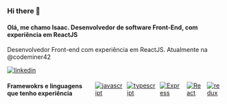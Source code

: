 ### Hi there 👋

#### Olá, me chamo Isaac. Desenvolvedor de software Front-End, com experiência em ReactJS
<p>
Desenvolvedor Front-end com experiência em ReactJS. Atualmente na @codeminer42
</p>

<div style="display: flex; align-items: center; gap: 10px;">
  <a href="https://www.linkedin.com/in/isaac-alencar/">
    <img src="https://img.shields.io/badge/LinkedIn-0077B5?style=for-the-badge&logo=linkedin&logoColor=white" alt="linkedin" />
  </a>
</div>

<div style="display: flex; align-items: center; gap: 10px;">
  <h4>Framewokrs e linguagens que tenho experiência</h4>
    <a href="https://developer.mozilla.org/pt-BR/docs/Web/JavaScript/">
    <img src="https://img.shields.io/badge/JavaScript-F7DF1E?style=for-the-badge&logo=javascript&logoColor=black" alt="javascript" />
  </a>
  <a href="https://www.typescriptlang.org/">
    <img src="https://img.shields.io/badge/TypeScript-007ACC?style=for-the-badge&logo=typescript&logoColor=white" alt="typescript" />
  </a>
  <a href="https://expressjs.com/pt-br/">
    <img src="https://img.shields.io/badge/Express.js-404D59?style=for-the-badge" alt="Express" />
  </a>
    <a href="https://pt-br.reactjs.org/">
    <img src="https://img.shields.io/badge/React-20232A?style=for-the-badge&logo=react&logoColor=61DAFB" alt="React" />
  </a>
    <a href="https://redux.js.org/">
    <img src="https://img.shields.io/badge/Redux-593D88?style=for-the-badge&logo=redux&logoColor=white" alt="redux" />
  </a>
<!--    -->
</div>

<!--
**Isaac-alencar/Isaac-alencar** is a ✨ _special_ ✨ repository because its `README.md` (this file) appears on your GitHub profile.

Here are some ideas to get you started:

- 🔭 I’m currently working on ...
- 🌱 I’m currently learning ...
- 👯 I’m looking to collaborate on ...
- 🤔 I’m looking for help with ...
- 💬 Ask me about ...
- 📫 How to reach me: ...
- 😄 Pronouns: ...
- ⚡ Fun fact: ...
-->
